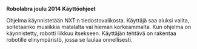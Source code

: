**Robolabra joulu 2014**
**Käyttöohjeet**

Ohjelma käynnistetään NXT:n tiedostovalikosta. Käyttäjä saa aluksi valita, soitetaanko musiikkia matalalta vai hieman korkeammalta. Kun ohjelma on käynnistetty, robotti liikkuu itsekseen. Käyttäjän tehtävä on rakentaa robotille elinympäristö, jossa se laulaa onnellisesti.

